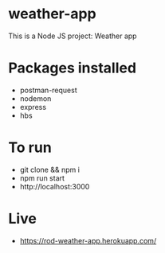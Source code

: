 # weather-app

This is a Node JS project: Weather app

# Packages installed
- postman-request
- nodemon
- express
- hbs

# To run
- git clone && npm i
- npm run start
- http://localhost:3000

# Live
 - https://rod-weather-app.herokuapp.com/